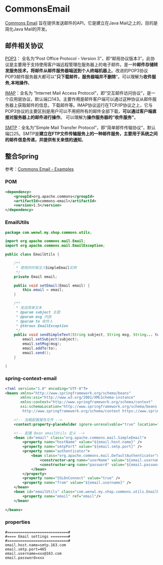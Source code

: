 # CommonsEmail

[Commons Email](http://commons.apache.org/proper/commons-email/download_email.cgi) 旨在提供发送邮件的API，它是建立在Java Mail之上的，目的是简化Java Mail的开发。

## 邮件相关协议

[POP3](https://baike.baidu.com/item/POP3/175122?fr=aladdin)： 全名为“Post Office Protocol - Version 3”，即“邮局协议版本3”。此协议是主要用于支持使用客户端远程管理在服务器上的电子邮件。是一种**邮件存储转发服务技术，将邮件从邮件服务器端送到个人终端机器上**。改进的POP3协议POP3邮件服务器大都可以“**只下载邮件，服务器端并不删除**”。可以理解为**收件服务,本地操作**。  

[IMAP](https://baike.baidu.com/item/imap)：全名为 “Internet Mail Access Protocol”，即“交互邮件访问协议”，是一个应用层协议，默认端口143。主要作用是邮件客户端可以通过这种协议从邮件服务器上获取邮件的信息，下载邮件等。IMAP协议运行在TCP/IP协议之上，它与POP3协议的主要区别是用户可以不用把所有的邮件全部下载，**可以通过客户端直接对服务器上的邮件进行操作**。 可以理解为**操作服务器的“收件服务”**。  

[SMTP](https://baike.baidu.com/item/SMTP)：全名为“Simple Mail Transfer Protocol”，即“简单邮件传输协议”，默认端口25。SMTP是**建立在FTP文件传输服务上的一种邮件服务，主要用于系统之间的邮件信息传递，并提供有关来信的通知**。

## 整合Spring

参考：[Commons Email - Examples](http://commons.apache.org/proper/commons-email/userguide.html)

### POM
``` xml
<dependency>
    <groupId>org.apache.commons</groupId>
    <artifactId>commons-email</artifactId>
    <version>1.5</version>
</dependency>
```

### EmailUtils
``` java
package com.wenwl.my.shop.commons.utils;

import org.apache.commons.mail.Email;
import org.apache.commons.mail.EmailException;

public class EmailUtils {

    /**
     * 使用的时候注入SimpleEmail实例
     */
    private Email email;

    public void setEmail(Email email) {
        this.email = email;
    }

    /**
     * 发送简单文本
     * @param subject 主题
     * @param msg 内容
     * @param to 收件人
     * @throws EmailException
     */
    public void sendSimpleText(String subject, String msg, String... to) throws EmailException {
        email.setSubject(subject);
        email.setMsg(msg);
        email.addTo(to);
        email.send();
    }

}
```

### spring-context-email
``` xml
<?xml version="1.0" encoding="UTF-8"?>
<beans xmlns="http://www.springframework.org/schema/beans"
       xmlns:xsi="http://www.w3.org/2001/XMLSchema-instance"
       xmlns:context="http://www.springframework.org/schema/context"
       xsi:schemaLocation="http://www.springframework.org/schema/beans http://www.springframework.org/schema/beans/spring-beans.xsd
        http://www.springframework.org/schema/context https://www.springframework.org/schema/context/spring-context.xsd">

    <!-- 加载配置属性文件 -->
    <context:property-placeholder ignore-unresolvable="true" location="classpath:myshop.properties"/>

    <!-- 配置 Bean emailUtils 定义 -->
    <bean id="email" class="org.apache.commons.mail.SimpleEmail">
        <property name="hostName" value="${email.host.name}" />
        <property name="smtpPort" value="${email.smtp.port}" />
        <property name="authenticator">
            <bean class="org.apache.commons.mail.DefaultAuthenticator">
                <constructor-arg name="userName" value="${email.username}" />
                <constructor-arg name="password" value="${email.password}" />
            </bean>
        </property>
        <property name="SSLOnConnect" value="true" />
        <property name="from" value="${email.username}" />
    </bean>
    <bean id="emailUtils" class="com.wenwl.my.shop.commons.utils.EmailUtils">
        <property name="email" ref="email"/>
    </bean>
    
</beans>
```

### properties
``` properties
#============================#
#==== Email settings ========#
#============================#
email.host.name=smtp.163.com
email.smtp.port=465
email.username=xxx@163.com
email.password=xxx
```
